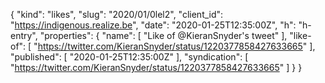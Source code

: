 {
  "kind": "likes",
  "slug": "2020/01/0lel2",
  "client_id": "https://indigenous.realize.be",
  "date": "2020-01-25T12:35:00Z",
  "h": "h-entry",
  "properties": {
    "name": [
      "Like of @KieranSnyder's tweet"
    ],
    "like-of": [
      "https://twitter.com/KieranSnyder/status/1220377858427633665"
    ],
    "published": [
      "2020-01-25T12:35:00Z"
    ],
    "syndication": [
      "https://twitter.com/KieranSnyder/status/1220377858427633665"
    ]
  }
}

